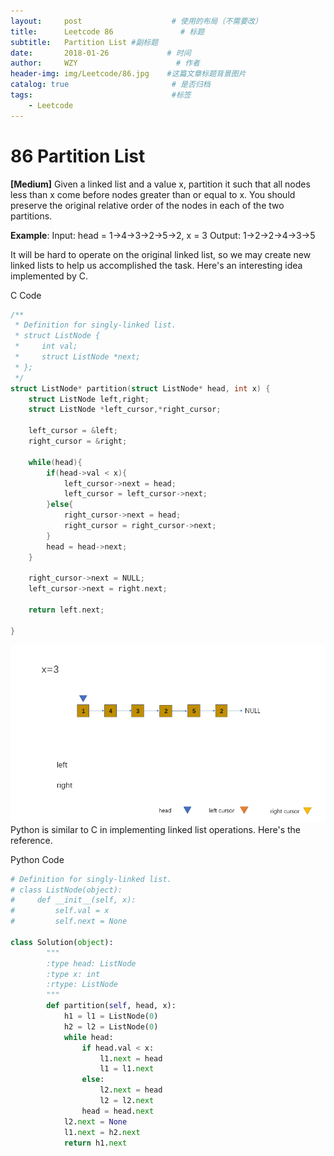 ```yaml
---
layout:     post                    # 使用的布局（不需要改）
title:      Leetcode 86               # 标题 
subtitle:   Partition List #副标题
date:       2018-01-26             # 时间
author:     WZY                      # 作者
header-img: img/Leetcode/86.jpg    #这篇文章标题背景图片
catalog: true                       # 是否归档
tags:                               #标签
    - Leetcode
---
```

# 86 Partition List
**[Medium]**
Given a linked list and a value x, partition it such that all nodes less than x come before nodes greater than or equal to x.
You should preserve the original relative order of the nodes in each of the two partitions.

**Example**:
Input: head = 1->4->3->2->5->2, x = 3
Output: 1->2->2->4->3->5

It will be hard to operate on the original linked list, so we may create new linked lists to help us accomplished the task. Here's an interesting idea implemented by C.

C Code
```c
/**
 * Definition for singly-linked list.
 * struct ListNode {
 *     int val;
 *     struct ListNode *next;
 * };
 */
struct ListNode* partition(struct ListNode* head, int x) {
    struct ListNode left,right;
    struct ListNode *left_cursor,*right_cursor;

    left_cursor = &left;
    right_cursor = &right;

    while(head){
        if(head->val < x){
            left_cursor->next = head;
            left_cursor = left_cursor->next;
        }else{
            right_cursor->next = head;
            right_cursor = right_cursor->next;
        }
        head = head->next;
    }

    right_cursor->next = NULL;
    left_cursor->next = right.next;

    return left.next;

}
```

![](https://github.com/Tinky2013/Leetcode-solving/raw/master/img/86.gif)
Python is similar to C in implementing linked list operations. Here's the reference.

Python Code
```python
# Definition for singly-linked list.
# class ListNode(object):
#     def __init__(self, x):
#         self.val = x
#         self.next = None

class Solution(object):
        """
        :type head: ListNode
        :type x: int
        :rtype: ListNode
        """
        def partition(self, head, x):
            h1 = l1 = ListNode(0)
            h2 = l2 = ListNode(0)
            while head:
                if head.val < x:
                    l1.next = head
                    l1 = l1.next
                else:
                    l2.next = head
                    l2 = l2.next
                head = head.next
            l2.next = None
            l1.next = h2.next
            return h1.next
```

